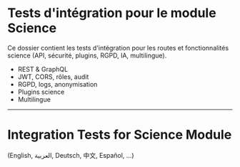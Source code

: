 # Tests d'intégration pour le module Science

Ce dossier contient les tests d'intégration pour les routes et fonctionnalités science (API, sécurité, plugins, RGPD, IA, multilingue).

- REST & GraphQL
- JWT, CORS, rôles, audit
- RGPD, logs, anonymisation
- Plugins science
- Multilingue

---

# Integration Tests for Science Module

(English, العربية, Deutsch, 中文, Español, ...)
